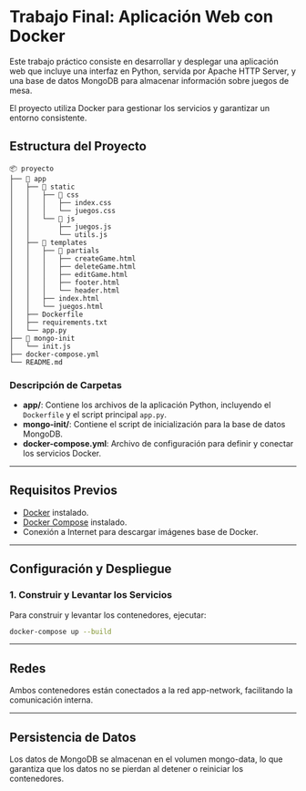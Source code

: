 # Trabajo Final: Aplicación Web con Docker

Este trabajo práctico consiste en desarrollar y desplegar una aplicación web que incluye una interfaz en Python, servida por Apache HTTP Server, y una base de datos MongoDB para almacenar información sobre juegos de mesa. 

El proyecto utiliza Docker para gestionar los servicios y garantizar un entorno consistente.

## Estructura del Proyecto
```plaintext
📦 proyecto 
├── 📂 app 
│   ├── 📂 static
│   │   ├── 📂 css
│   │   │   ├── index.css
│   │   │   └── juegos.css
│   │   └── 📂 js
│   │       ├── juegos.js
│   │       └── utils.js
│   ├── 📂 templates
│   │   ├── 📂 partials
│   │   │   ├── createGame.html
│   │   │   ├── deleteGame.html
│   │   │   ├── editGame.html
│   │   │   ├── footer.html
│   │   │   └── header.html
│   │   ├── index.html
│   │   └── juegos.html
│   ├── Dockerfile
│   ├── requirements.txt 
│   └── app.py 
├── 📂 mongo-init 
│   └── init.js 
├── docker-compose.yml 
└── README.md
```

### Descripción de Carpetas

- **app/**: Contiene los archivos de la aplicación Python, incluyendo el `Dockerfile` y el script principal `app.py`.
- **mongo-init/**: Contiene el script de inicialización para la base de datos MongoDB.
- **docker-compose.yml**: Archivo de configuración para definir y conectar los servicios Docker.

---

## Requisitos Previos

- [Docker](https://www.docker.com/) instalado.
- [Docker Compose](https://docs.docker.com/compose/) instalado.
- Conexión a Internet para descargar imágenes base de Docker.

---

## Configuración y Despliegue

### 1. Construir y Levantar los Servicios

Para construir y levantar los contenedores, ejecutar:

```bash
docker-compose up --build
```
---

## Redes
Ambos contenedores están conectados a la red app-network, facilitando la comunicación interna.

---

## Persistencia de Datos
Los datos de MongoDB se almacenan en el volumen mongo-data, lo que garantiza que los datos no se pierdan al detener o reiniciar los contenedores.
